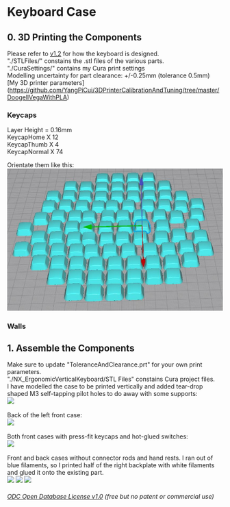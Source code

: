 # Keyboard Case

## 0. 3D Printing the Components
Please refer to [v1.2](https://github.com/YangPiCui/ErgonomicVerticalKeyboard/tree/master/EVK_v1.2/Case#siemens-nx-modelling) for how the keyboard is designed.  
"./STLFiles/" constains the .stl files of the various parts.  
"./CuraSettings/" contains my Cura print settings  
Modelling uncertainty for part clearance: +/-0.25mm (tolerance 0.5mm)  
[My 3D printer parameters] (https://github.com/YangPiCui/3DPrinterCalibrationAndTuning/tree/master/DoogellVegaWithPLA)  

### Keycaps
Layer Height = 0.16mm  
KeycapHome X 12  
KeycapThumb X 4  
KeycapNormal X 74

Orientate them like this:
![](KeycapOrientation.JPG)


### Walls



## 1. Assemble the Components





Make sure to update "ToleranceAndClearance.prt" for your own print parameters.  
"./NX_ErgonomicVerticalKeyboard/STL Files" constains Cura project files.  
I have modelled the case to be printed vertically and added tear-drop shaped M3 self-tapping pilot holes to do away with some supports:  
<img src="./Images/ASM_Case_LeftHand3.png"> 

Back of the left front case:  
<img src="./Images/3DPrintedCase0.jpg">  

Both front cases with press-fit keycaps and hot-glued switches:  
<img src="./Images/CaseFront.jpg"> 

Front and back cases without connector rods and hand rests. I ran out of blue filaments, so I printed half of the right backplate with white filaments and glued it onto the existing part.  
<img src="./Images/LeftRightCases0.jpg"> 
<img src="./Images/LeftRightCases1.jpg"> 
<img src="./Images/LeftRightCases2.jpg"> 

###### [ODC Open Database License v1.0](https://choosealicense.com/appendix/)  (free but no patent or commercial use)